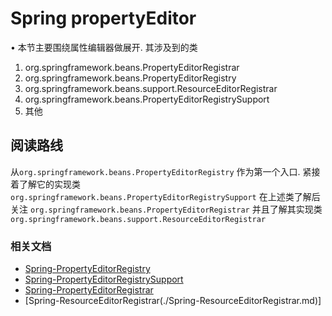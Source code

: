 <!--
  ~
  ~ Copyright 2020 HuiFer All rights reserved.
  ~
  ~ Licensed under the Apache License, Version 2.0 (the "License");
  ~ you may not use this file except in compliance with the License.
  ~ You may obtain a copy of the License at
  ~
  ~      http://www.apache.org/licenses/LICENSE-2.0
  ~
  ~ Unless required by applicable law or agreed to in writing, software
  ~ distributed under the License is distributed on an "AS IS" BASIS,
  ~ WITHOUT WARRANTIES OR CONDITIONS OF ANY KIND, either express or implied.
  ~ See the License for the specific language governing permissions and
  ~ limitations under the License.
  ~
  -->

# Spring propertyEditor
• 本节主要围绕属性编辑器做展开. 其涉及到的类
1. org.springframework.beans.PropertyEditorRegistrar
2. org.springframework.beans.PropertyEditorRegistry
3. org.springframework.beans.support.ResourceEditorRegistrar
4. org.springframework.beans.PropertyEditorRegistrySupport
5. 其他
## 阅读路线
从`org.springframework.beans.PropertyEditorRegistry` 作为第一个入口. 
紧接着了解它的实现类`org.springframework.beans.PropertyEditorRegistrySupport`
在上述类了解后关注 `org.springframework.beans.PropertyEditorRegistrar` 并且了解其实现类 `org.springframework.beans.support.ResourceEditorRegistrar`
### 相关文档

- [Spring-PropertyEditorRegistry](./Spring-PropertyEditorRegistry.md)
- [Spring-PropertyEditorRegistrySupport](./Spring-PropertyEditorRegistrySupport.md)
- [Spring-PropertyEditorRegistrar](./Spring-PropertyEditorRegistrar.md)
- [Spring-ResourceEditorRegistrar(./Spring-ResourceEditorRegistrar.md)]